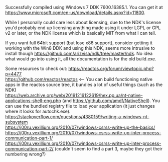 Successfully compiled using Windows 7 DDK 7600.16385.1. You can get it at https://www.microsoft.com/en-us/download/details.aspx?id=11800.

While I personally could care less about licensing, due to the NDK's license you'd probably end up licensing anything made using it under LGPL or GPL v2 or later, or the NDK license which is basically MIT from what I can tell. 

If you want full 64bit support (but lose x86 support), consider getting it working with the Win8 DDK and using this NDK, seems more intrusive to install though https://github.com/arizvisa/ndk/tree/master/ndk. No idea what would go into using it, all the documentation is for the old build.exe. 

Some resources to check out:
https://reactos.org/forum/viewtopic.php?p=4477  
https://github.com/reactos/reactos  <-- You can build functioning native apps in the reactos source tree, it bundles a lot of useful things (such as the NDK)  
https://web.archive.org/web/20191216122619/hex.pp.ua/nt-native-applications-shell-eng.php (and https://github.com/amdf/NativeShell). You can use the bundled registry file to load your application (it just changes where it looks for autochk.exe).  
https://stackoverflow.com/questions/4380159/writing-a-windows-nt-subsystem  
https://j00ru.vexillium.org/2010/07/windows-csrss-write-up-the-basics/  
https://j00ru.vexillium.org/2010/07/windows-csrss-write-up-inter-process-communication-part-1/  
https://j00ru.vexillium.org/2010/07/windows-csrss-write-up-inter-process-communication-part-2/ (couldn't seem to find a part 3, maybe they got their numbering wrong?)  

